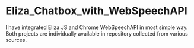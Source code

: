# Eliza_Chatbox_with_WebSpeechAPI

I have integrated Eliza JS and Chrome WebSpeechAPI in most simple way.
Both projects are individually available in repository collected from various sources.
